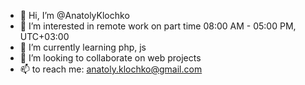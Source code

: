 - 👋 Hi, I’m @AnatolyKlochko
- 👀 I’m interested in remote work on part time 08:00 AM - 05:00 PM, UTC+03:00
- 🌱 I’m currently learning php, js
- 💞️ I’m looking to collaborate on web projects
- 📫 to reach me: anatoly.klochko@gmail.com

<!---
AnatolyKlochko/AnatolyKlochko is a ✨ special ✨ repository because its `README.md` (this file) appears on your GitHub profile.
You can click the Preview link to take a look at your changes.
--->
